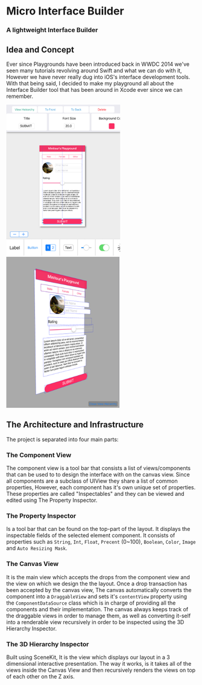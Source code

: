 # Micro Interface Builder
### A lightweight Interface Builder


## Idea and Concept
Ever since Playgrounds have been introduced back in WWDC 2014 we've seen many tutorials revolving around Swift and what we can do with it, However we have never really dug into iOS's interface development tools. With that being said, I decided to make my playground all about the Interface Builder tool that has been around in Xcode ever since we can remember.


<img src="Screenshots/ss1.png" height="400" />

<img src="Screenshots/ss2.png" height="400" />


## The Architecture and Infrastructure
The project is separated into four main parts:

### The Component View

The component view is a tool bar that consists a list of views/components that can be used to to design the interface with on the canvas view. Since all components are a subclass of UIView they share a list of common properties, However, each component has it's own unique set of properties. These properties are called "Inspectables" and they can be viewed and edited using The Property Inspector.

### The Property Inspector

Is a tool bar that can be found on the top-part of the layout. It displays the inspectable fields of the selected element component. It consists of properties such as `String`, `Int`, `Float`, `Precent` (0~100), `Boolean`, `Color`, `Image` and `Auto Resizing Mask`.


### The Canvas View

It is the main view which accepts the drops from the component view and the view on which we design the the layout. Once a drop transaction has been accepted by the canvas view, The canvas automatically converts the component into a `DraggableView` and sets it's `contentView` property using the `ComponentDataSource` class which is in charge of providing all the components and their implementation. The canvas always keeps track of the draggable views in order to manage them, as well as converting it-self into a renderable view recursively in order to be inspected using the 3D Hierarchy Inspector.

### The 3D Hierarchy Inspector

Built using SceneKit, It is the view which displays our layout in a 3 dimensional interactive presentation.
The way it works, is it takes all of the views inside the Canvas View and then recursively renders the views on top of each other on the Z axis.




